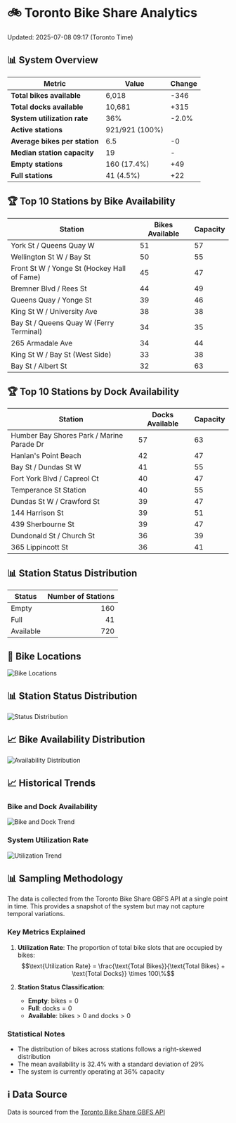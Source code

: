 # 🚲 Toronto Bike Share Analytics

Updated: 2025-07-08 09:17 (Toronto Time)

## 📊 System Overview
| Metric | Value | Change |
|--------|-------|--------|
| **Total bikes available** | 6,018 | -346 |
| **Total docks available** | 10,681 | +315 |
| **System utilization rate** | 36% | -2.0% |
| **Active stations** | 921/921 (100%) |  |
| **Average bikes per station** | 6.5 | -0 |
| **Median station capacity** | 19 | - |
| **Empty stations** | 160 (17.4%) | +49 |
| **Full stations** | 41 (4.5%) | +22 |

## 🏆 Top 10 Stations by Bike Availability
| Station | Bikes Available | Capacity |
|---------|-----------------|----------|
| York St / Queens Quay W | 51 | 57 |
| Wellington St W / Bay St | 50 | 55 |
| Front St W / Yonge St (Hockey Hall of Fame) | 45 | 47 |
| Bremner Blvd / Rees St | 44 | 49 |
| Queens Quay / Yonge St | 39 | 46 |
| King St W / University Ave | 38 | 38 |
| Bay St / Queens Quay W (Ferry Terminal) | 34 | 35 |
| 265 Armadale Ave | 34 | 44 |
| King St W / Bay St (West Side) | 33 | 38 |
| Bay St / Albert St | 32 | 63 |

## 🏆 Top 10 Stations by Dock Availability
| Station | Docks Available | Capacity |
|---------|-----------------|----------|
| Humber Bay Shores Park / Marine Parade Dr | 57 | 63 |
| Hanlan's Point Beach | 42 | 47 |
| Bay St / Dundas St W | 41 | 55 |
| Fort York  Blvd / Capreol Ct | 40 | 47 |
| Temperance St Station | 40 | 55 |
| Dundas St W / Crawford St | 39 | 47 |
| 144 Harrison St | 39 | 51 |
| 439 Sherbourne St | 39 | 47 |
| Dundonald St / Church St | 36 | 39 |
| 365 Lippincott St | 36 | 41 |

## 📊 Station Status Distribution
| Status     | Number of Stations |
|------------|-------------------:|
| Empty      | 160 |
| Full       | 41 |
| Available  | 720 |

## 📍 Bike Locations
![Bike Locations](docs/plots/location_plot.png)

## 📊 Station Status Distribution
![Status Distribution](docs/plots/status_distribution.png)

## 📈 Bike Availability Distribution
![Availability Distribution](docs/plots/availability_dist.png)

## 📈 Historical Trends
### Bike and Dock Availability
![Bike and Dock Trend](docs/plots/time_series/bike_dock_trend.png)

### System Utilization Rate
![Utilization Trend](docs/plots/time_series/utilization_trend.png)

## 📊 Sampling Methodology
The data is collected from the Toronto Bike Share GBFS API at a single point in time. This provides a snapshot of the system but may not capture temporal variations.

### Key Metrics Explained
1. **Utilization Rate**: The proportion of total bike slots that are occupied by bikes:
   $$\text{Utilization Rate} = \frac{\text{Total Bikes}}{\text{Total Bikes} + \text{Total Docks}} \times 100\%$$

2. **Station Status Classification**:
   - **Empty**: $\text{bikes} = 0$
   - **Full**: $\text{docks} = 0$
   - **Available**: $\text{bikes} > 0$ and $\text{docks} > 0$

### Statistical Notes
- The distribution of bikes across stations follows a right-skewed distribution
- The mean availability is 32.4% with a standard deviation of 29%
- The system is currently operating at 36% capacity

## ℹ️ Data Source
Data is sourced from the [Toronto Bike Share GBFS API](https://tor.publicbikesystem.net/ube/gbfs/v1/en/station_status)
